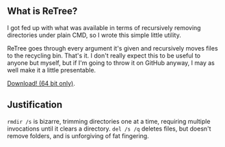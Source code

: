 ## What is ReTree?

I got fed up with what was available in terms of recursively
removing directories under plain CMD, so I wrote this simple little utility.

ReTree goes through every argument it's given and recursively moves
files to the recycling bin. That's it. I don't really expect this
to be useful to anyone but myself, but if I'm going to throw it
on GitHub anyway, I may as well make it a little presentable.

[Download! (64 bit only)](https://github.com/bhelyer/ReTree/releases/tag/v1.0.0).

## Justification

`rmdir /s` is bizarre, trimming directories one at a time, requiring
multiple invocations until it clears a directory. `del /s /q` deletes files,
but doesn't remove folders, and is unforgiving of fat fingering.
